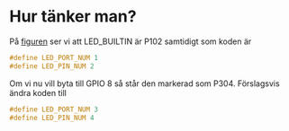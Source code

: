 # Hur tänker man?

På [figuren](https://docs.arduino.cc/resources/pinouts/ABX00087-full-pinout.pdf) ser vi att LED_BUILTIN är P102 samtidigt som koden är

```C
#define LED_PORT_NUM 1
#define LED_PIN_NUM 2
```

Om vi nu vill byta till GPIO 8 så står den markerad som P304. 
Förslagsvis ändra koden till

```C
#define LED_PORT_NUM 3
#define LED_PIN_NUM 4
```

